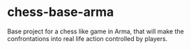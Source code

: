 # chess-base-arma
Base project for a chess like game in Arma, that will make the confrontations into real life action controlled by players. 
